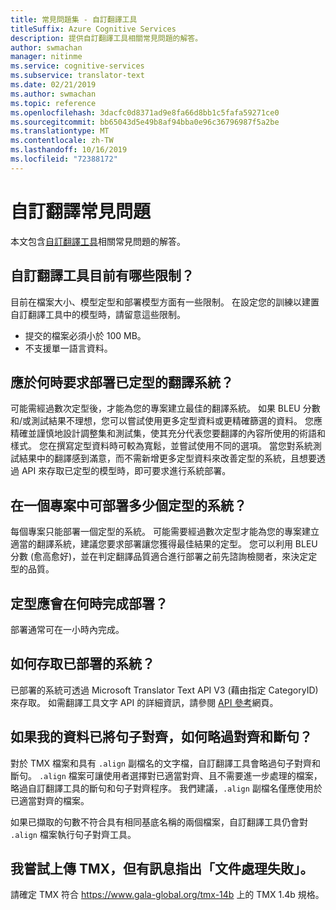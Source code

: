 ```yaml
---
title: 常見問題集 - 自訂翻譯工具
titleSuffix: Azure Cognitive Services
description: 提供自訂翻譯工具相關常見問題的解答。
author: swmachan
manager: nitinme
ms.service: cognitive-services
ms.subservice: translator-text
ms.date: 02/21/2019
ms.author: swmachan
ms.topic: reference
ms.openlocfilehash: 3dacfc0d8371ad9e8fa66d8bb1c5fafa59271ce0
ms.sourcegitcommit: bb65043d5e49b8af94bba0e96c36796987f5a2be
ms.translationtype: MT
ms.contentlocale: zh-TW
ms.lasthandoff: 10/16/2019
ms.locfileid: "72388172"
---
```

# <a name="custom-translator-frequently-asked-questions"></a>自訂翻譯常見問題

本文包含[自訂翻譯工具](https://portal.customtranslator.azure.ai)相關常見問題的解答。

## <a name="what-are-the-current-restrictions-in-custom-translator"></a>自訂翻譯工具目前有哪些限制？

目前在檔案大小、模型定型和部署模型方面有一些限制。 在設定您的訓練以建置自訂翻譯工具中的模型時，請留意這些限制。

- 提交的檔案必須小於 100 MB。
- 不支援單一語言資料。

## <a name="when-should-i-request-deployment-for-a-translation-system-that-has-been-trained"></a>應於何時要求部署已定型的翻譯系統？

可能需經過數次定型後，才能為您的專案建立最佳的翻譯系統。 如果 BLEU 分數和/或測試結果不理想，您可以嘗試使用更多定型資料或更精確篩選的資料。 您應精確並謹慎地設計調整集和測試集，使其充分代表您要翻譯的內容所使用的術語和樣式。 您在撰寫定型資料時可較為寬鬆，並嘗試使用不同的選項。 當您對系統測試結果中的翻譯感到滿意，而不需新增更多定型資料來改善定型的系統，且想要透過 API 來存取已定型的模型時，即可要求進行系統部署。

## <a name="how-many-trained-systems-can-be-deployed-in-a-project"></a>在一個專案中可部署多少個定型的系統？

每個專案只能部署一個定型的系統。 可能需要經過數次定型才能為您的專案建立適當的翻譯系統，建議您要求部署讓您獲得最佳結果的定型。 您可以利用 BLEU 分數 (愈高愈好)，並在判定翻譯品質適合進行部署之前先諮詢檢閱者，來決定定型的品質。

## <a name="when-can-i-expect-my-trainings-to-be-deployed"></a>定型應會在何時完成部署？

部署通常可在一小時內完成。

## <a name="how-do-you-access-a-deployed-system"></a>如何存取已部署的系統？

已部署的系統可透過 Microsoft Translator Text API V3 (藉由指定 CategoryID) 來存取。 如需翻譯工具文字 API 的詳細資訊，請參閱 [API 參考](https://docs.microsoft.com/azure/cognitive-services/translator/reference/v3-0-reference)網頁。

## <a name="how-do-i-skip-alignment-and-sentence-breaking-if-my-data-is-already-sentence-aligned"></a>如果我的資料已將句子對齊，如何略過對齊和斷句？

對於 TMX 檔案和具有 `.align` 副檔名的文字檔，自訂翻譯工具會略過句子對齊和斷句。 `.align` 檔案可讓使用者選擇對已適當對齊、且不需要進一步處理的檔案，略過自訂翻譯工具的斷句和句子對齊程序。 我們建議，`.align` 副檔名僅應使用於已適當對齊的檔案。

如果已擷取的句數不符合具有相同基底名稱的兩個檔案，自訂翻譯工具仍會對 `.align` 檔案執行句子對齊工具。

## <a name="i-tried-uploading-my-tmx-but-it-says-document-processing-failed"></a>我嘗試上傳 TMX，但有訊息指出「文件處理失敗」。

請確定 TMX 符合 <https://www.gala-global.org/tmx-14b> 上的 TMX 1.4b 規格。
